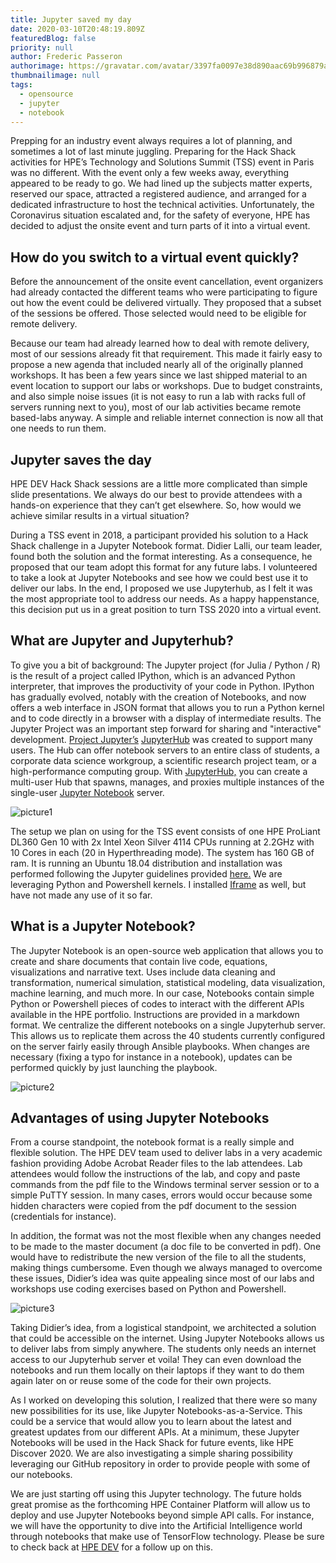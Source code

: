 ```yaml
---
title: Jupyter saved my day
date: 2020-03-10T20:48:19.809Z
featuredBlog: false
priority: null
author: Frederic Passeron
authorimage: https://gravatar.com/avatar/3397fa0097e38d890aac69b996879a4e?s=96
thumbnailimage: null
tags:
  - opensource
  - jupyter
  - notebook
---
```

Prepping for an industry event always requires a lot of planning, and sometimes a lot of last minute juggling. Preparing for the Hack Shack activities for HPE’s Technology and Solutions Summit (TSS) event in Paris was no different. With the event only a few weeks away, everything appeared to be ready to go. We had lined up the subjects matter experts, reserved our space, attracted a registered audience, and arranged for a dedicated infrastructure to host the technical activities. Unfortunately, the Coronavirus situation escalated and, for the safety of everyone, HPE has decided to adjust the onsite event and turn parts of it into a virtual event.

## How do you switch to a virtual event quickly?

Before the announcement of the onsite event cancellation, event organizers had already contacted the different teams who were participating to figure out how the event could be delivered virtually. They proposed that a subset of the sessions be offered. Those selected would need to be eligible for remote delivery. 

Because our team had already learned how to deal with remote delivery, most of our sessions already fit that requirement. This made it fairly easy to propose a new agenda that included nearly all of the originally planned workshops. It has been a few years since we last shipped material to an event location to support our labs or workshops. Due to budget constraints, and also simple noise issues (it is not easy to run a lab with racks full of servers running next to you), most of our lab activities became remote based-labs anyway. A simple and reliable internet connection is now all that one needs to run them. 

## Jupyter saves the day

HPE DEV Hack Shack sessions are a little more complicated than simple slide presentations. We always do our best to provide attendees with a hands-on experience that they can’t get elsewhere. So, how would we achieve similar results in a virtual situation?

During a TSS event in 2018, a participant provided his solution to a Hack Shack challenge in a Jupyter Notebook format. Didier Lalli, our team leader, found both the solution and the format interesting. As a consequence, he proposed that our team adopt this format for any future labs. I volunteered to take a look at Jupyter Notebooks and see how we could best use it to deliver our labs. In the end, I proposed we use Jupyterhub, as I felt it was the most appropriate tool to address our needs. As a happy happenstance, this decision put us in a great position to turn TSS 2020 into a virtual event. 

## What are Jupyter and Jupyterhub?

To give you a bit of background: The Jupyter project (for Julia / Python / R) is the result of a project called IPython, which is an advanced Python interpreter, that improves the productivity of your code in Python. IPython has gradually evolved, notably with the creation of Notebooks, and now offers a web interface in JSON format that allows you to run a Python kernel and to code directly in a browser with a display of intermediate results. The Jupyter Project was an important step forward for sharing and "interactive" development. [Project Jupyter’s](https://jupyter.org/index.html) [JupyterHub](https://jupyterhub.readthedocs.io/en/stable/) was created to support many users. The Hub can offer notebook servers to an entire class of students, a corporate data science workgroup, a scientific research project team, or a high-performance computing group. With [JupyterHub,](https://github.com/jupyterhub/jupyterhub) you can create a multi-user Hub that spawns, manages, and proxies multiple instances of the single-user [Jupyter Notebook](https://mybinder.org/v2/gh/ipython/ipython-in-depth/master?filepath=binder/Index.ipynb) server.


![picture1](https://hpe-developer-portal.s3.amazonaws.com/uploads/media/2020/1/picture1-1583962183422.png)

The setup we plan on using for the TSS event consists of one HPE ProLiant DL360 Gen 10 with 2x Intel Xeon Silver 4114 CPUs running at 2.2GHz with 10 Cores in each (20 in Hyperthreading mode). The system has 160 GB of ram. It is running an Ubuntu 18.04 distribution and installation was performed following the Jupyter guidelines provided [here.](https://jupyterhub.readthedocs.io/en/stable/installation-guide-hard.html) We are leveraging Python and Powershell kernels. I installed [Iframe](https://github.com/timkpaine/jupyterlab_iframe/) as well, but have not made any use of it so far.

## What is a Jupyter Notebook?

The Jupyter Notebook is an open-source web application that allows you to create and share documents that contain live code, equations, visualizations and narrative text. Uses include data cleaning and transformation, numerical simulation, statistical modeling, data visualization, machine learning, and much more. In our case, Notebooks contain simple Python or Powershell pieces of codes to interact with the different APIs available in the HPE portfolio. Instructions are provided in a markdown format. We centralize the different notebooks on a single Jupyterhub server. This allows us to replicate them across the 40 students currently configured on the server fairly easily through Ansible playbooks. When changes are necessary (fixing a typo for instance in a notebook), updates can be performed quickly by just launching the playbook.


![picture2](https://hpe-developer-portal.s3.amazonaws.com/uploads/media/2020/1/picture2-1583962189410.png)

## Advantages of using Jupyter Notebooks

From a course standpoint, the notebook format is a really simple and flexible solution. The HPE DEV team used to deliver labs in a very academic fashion providing Adobe Acrobat Reader files to the lab attendees. Lab attendees would follow the instructions of the lab, and copy and paste commands from the pdf file to the Windows terminal server session or to a simple PuTTY session. In many cases, errors would occur because some hidden characters were copied from the pdf document to the session (credentials for instance). 

In addition, the format was not the most flexible when any changes needed to be made to the master document (a doc file to be converted in pdf). One would have to redistribute the new version of the file to all the students, making things cumbersome. Even though we always managed to overcome these issues, Didier’s idea was quite appealing since most of our labs and workshops use coding exercises based on Python and Powershell. 


![picture3](https://hpe-developer-portal.s3.amazonaws.com/uploads/media/2020/1/picture3-1583962195154.png)

Taking Didier’s idea, from a logistical standpoint, we architected a solution that could be accessible on the internet. Using Jupyter Notebooks allows us to deliver labs from simply anywhere. The students only needs an internet access to our Jupyterhub server et voila! 
They can even download the notebooks and run them locally on their laptops if they want to do them again later on or reuse some of the code for their own projects.

As I worked on developing this solution, I realized that there were so many new possibilities for its use, like Jupyter Notebooks-as-a-Service. This could be a service that would allow you to learn about the latest and greatest updates from our different APIs. At a minimum, these Jupyter Notebooks will be used in the Hack Shack for future events, like HPE Discover 2020. We are also investigating a simple sharing possibility leveraging our GitHub repository in order to provide people with some of our notebooks.

We are just starting off using this Jupyter technology. The future holds great promise as the forthcoming HPE Container Platform will allow us to deploy and use Jupyter Notebooks beyond simple API calls. For instance, we will have the opportunity to dive into the Artificial Intelligence world through notebooks that make use of TensorFlow technology. Please be sure to check back at [HPE DEV](https://developer.hpe.com/) for a follow up on this.  
